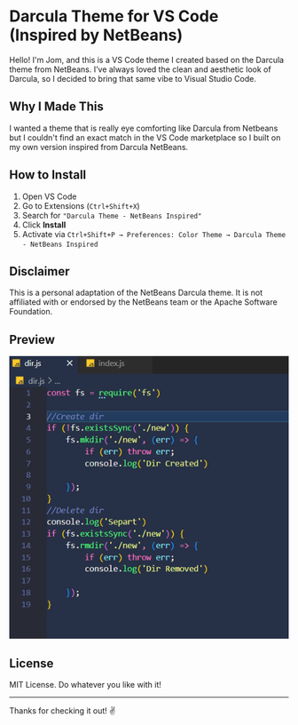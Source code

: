 # Darcula Theme for VS Code (Inspired by NetBeans)

Hello! I'm Jom, and this is a VS Code theme I created based on the Darcula theme from NetBeans. I’ve always loved the clean and aesthetic look of Darcula, so I decided to bring that same vibe to Visual Studio Code.

## Why I Made This

I wanted a theme that is really eye comforting like Darcula from Netbeans but I couldn't find an exact match in the VS Code marketplace so I built on my own version inspired from Darcula NetBeans.

## How to Install

1. Open VS Code
2. Go to Extensions (`Ctrl+Shift+X`)
3. Search for `"Darcula Theme - NetBeans Inspired"`
4. Click **Install**
5. Activate via `Ctrl+Shift+P → Preferences: Color Theme → Darcula Theme - NetBeans Inspired`

## Disclaimer

This is a personal adaptation of the NetBeans Darcula theme. It is not affiliated with or endorsed by the NetBeans team or the Apache Software Foundation.

## Preview

![Screenshot of theme](Screenshot.png)

## License

MIT License. Do whatever you like with it!

---

Thanks for checking it out! ✌️
